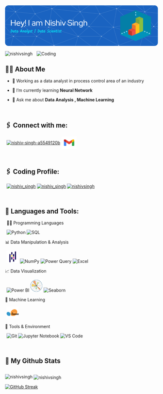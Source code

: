 [![MasterHead](https://raw.githubusercontent.com/NishivSingh/NishivSingh/main/assets/image/myImg.png
)](https://nishivsingh.io)

<img align="right" alt="Coding" width="400" src="https://i.pinimg.com/originals/e8/f4/53/e8f453469a3ec97ecd354df465d73913.gif">

<p align="left"> <img src="https://komarev.com/ghpvc/?username=nishivsingh&label=Profile%20views&color=035b91&style=plastic" alt="nishivsingh" /> </p>

## 👨‍💻 About Me

- 📒 Working as a data analyst in process control area of an industry
  
- 🌱 I’m currently learning **Neural Network**

- 💬 Ask me about **Data Analysis , Machine Learning**


<br/>

## 🖇️ Connect with me:

<p align="left" style = "padding-left : 5px;">
<a href="https://linkedin.com/in/nishiv-singh-a5549120b" target="blank"><img align="center" src="https://raw.githubusercontent.com/rahuldkjain/github-profile-readme-generator/master/src/images/icons/Social/linked-in-alt.svg" alt="nishiv-singh-a5549120b" height="30" width="40" /></a>
<a href="mailto:nishiv2001@gmail.com" target="blank"><img align="center" src="https://raw.githubusercontent.com/NishivSingh/NishivSingh/refs/heads/main/assets/icons/gmail-svgrepo-com.svg" alt="nishiv-singh" height="40" width="50" /></a>
</p>
  
<br/>

## 🖇️ Coding Profile:
<p align="left" style = "padding-left : 5px;">
<a href="https://www.leetcode.com/nishiv_singh" target="blank"><img align="center" src="https://raw.githubusercontent.com/rahuldkjain/github-profile-readme-generator/master/src/images/icons/Social/leet-code.svg" alt="nishiv_singh" height="30" width="40" /></a>
<a href="https://auth.geeksforgeeks.org/user/nishiv_singh" target="blank"><img align="center" src="https://raw.githubusercontent.com/rahuldkjain/github-profile-readme-generator/master/src/images/icons/Social/geeks-for-geeks.svg" alt="nishiv_singh" height="30" width="40" /></a>
<a href="https://kaggle.com/nishivsingh" target="blank"><img align="center" src="https://raw.githubusercontent.com/rahuldkjain/github-profile-readme-generator/master/src/images/icons/Social/kaggle.svg" alt="nishivsingh" height="30" width="40" /></a>
</p>

<br/>

## 📑 Languages and Tools:
<p align="left" style = "padding-left : 5px;">
🧑‍💻 Programming Languages
<p align="left" style="padding-left: 5px;"> <img src="assets/icons/python.svg" alt="Python" title="Python" width="40" height="40"/> <img src="assets/icons/sql.svg" alt="SQL" title="SQL" width="40" height="40"/> </p>
📊 Data Manipulation & Analysis
<p align="left" style="padding-left: 5px;"> <img src="assets/icons/pandas.svg" alt="Pandas" title="Pandas" width="40" height="40"/> <img src="assets/icons/numpy.svg" alt="NumPy" title="NumPy" width="40" height="40"/> <img src="assets/icons/powerquery.svg" alt="Power Query" title="Power Query" width="40" height="40"/> <img src="assets/icons/excel.svg" alt="Excel" title="Excel" width="40" height="40"/> </p>
📈 Data Visualization
<p align="left" style="padding-left: 5px;"> <img src="assets/icons/powerbi.svg" alt="Power BI" title="Power BI" width="40" height="40"/> <img src="assets/icons/matplotlib.svg" alt="Matplotlib" title="Matplotlib" width="40" height="40"/> <img src="assets/icons/seaborn.svg" alt="Seaborn" title="Seaborn" width="40" height="40"/> </p>
🤖 Machine Learning
<p align="left" style="padding-left: 5px;"> <img src="assets/icons/scikit-learn.svg" alt="scikit-learn" title="scikit-learn" width="40" height="40"/> </p>
🧰 Tools & Environment
<p align="left" style="padding-left: 5px;"> <img src="assets/icons/git.svg" alt="Git" title="Git" width="40" height="40"/> <img src="assets/icons/jupyter.svg" alt="Jupyter Notebook" title="Jupyter Notebook" width="40" height="40"/> <img src="assets/icons/vscode.svg" alt="VS Code" title="VS Code" width="40" height="40"/> </p>

  


<br/>

## 📲 My Github Stats
<p style="display:flex; justify-content: center;">
<p><img align="left" src="https://github-readme-stats.vercel.app/api/top-langs?username=nishivsingh&show_icons=true&theme=tokyonight&locale=en&layout=compact" alt="nishivsingh" /></p>

<p>&nbsp;<img align="center" src="https://github-readme-stats.vercel.app/api?username=nishivsingh&show_icons=true&theme=tokyonight&locale=en" alt="nishivsingh" /></p>

[![GitHub Streak](https://github-readme-streak-stats.herokuapp.com?user=NishivSingh&theme=algolia&hide_border=false&date_format=j%20M%5B%20Y%5D&fire=2FDD9B)](https://git.io/streak-stats)
</p>
